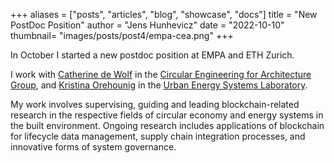 +++
aliases = ["posts", "articles", "blog", "showcase", "docs"]
title = "New PostDoc Position"
author = "Jens Hunhevicz"
date = "2022-10-10"
thumbnail= "images/posts/post4/empa-cea.png"
+++

In October I started a new postdoc position at EMPA and ETH Zurich.

<!--more-->

I work with <a target="_blank" rel="noopener noreferrer" href="https://cea.ibi.ethz.ch/people/catherine_de_wolf.html">Catherine de Wolf</a> in the <a target="_blank" rel="noopener noreferrer" href="https://cea.ibi.ethz.ch/">Circular Engineering for Architecture Group</a>, and <a target="_blank" rel="noopener noreferrer" href="https://www.empa.ch/web/s313/kristina-orehounig">Kristina Orehounig</a> in the <a target="_blank" rel="noopener noreferrer" href="https://www.empa.ch/web/s313">Urban Energy Systems Laboratory</a>.

My work involves supervising, guiding and leading blockchain-related research in the respective fields of circular economy and energy systems in the built environment. Ongoing research includes applications of blockchain for lifecycle data management, supply chain integration processes, and innovative forms of system governance.
